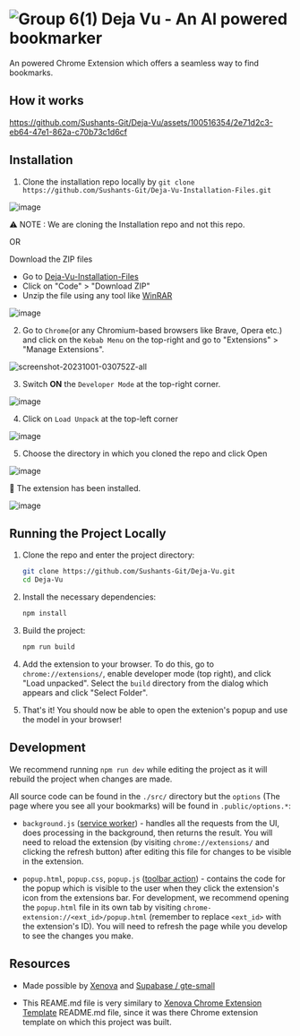 # ![Group 6(1)](https://github.com/Sushants-Git/Deja-Vu/assets/100516354/e80b1a1c-1d70-4911-ac56-8c2e8ce0c013) Deja Vu - An AI powered bookmarker

An powered Chrome Extension which offers a seamless way to find bookmarks.

## How it works


https://github.com/Sushants-Git/Deja-Vu/assets/100516354/2e71d2c3-eb64-47e1-862a-c70b73c1d6cf


## Installation

1. Clone the installation repo locally by `git clone https://github.com/Sushants-Git/Deja-Vu-Installation-Files.git`

![image](https://github.com/Sushants-Git/Deja-Vu/assets/100516354/648d5738-51a8-4005-af92-8d7488be3d00)

⚠️  NOTE : We are cloning the Installation repo and not this repo.

OR

Download the ZIP files
- Go to [Deja-Vu-Installation-Files ](https://github.com/Sushants-Git/Deja-Vu-Installation-Files)
- Click on "Code" > "Download ZIP"
- Unzip the file using any tool like [WinRAR](https://www.win-rar.com/start.html?&L=0)

![image](https://github.com/Sushants-Git/Deja-Vu/assets/100516354/9b6ae887-4746-486e-8bab-33719ffc7b09)

2. Go to `Chrome`(or any Chromium-based browsers like Brave, Opera etc.) and click on the `Kebab Menu` on the top-right and go to "Extensions" > "Manage Extensions".

![screenshot-20231001-030752Z-all](https://github.com/Sushants-Git/Youtube-Controller/assets/100516354/62ecce48-9f20-45d7-8516-a89e4032cf79)

3. Switch **ON** the `Developer Mode` at the top-right corner.

![image](https://github.com/Sushants-Git/Deja-Vu/assets/100516354/5768cde9-056f-449e-8ac1-921bb6b8b49a)

4. Click on `Load Unpack` at the top-left corner

![image](https://github.com/Sushants-Git/Deja-Vu/assets/100516354/8c409fd8-7efa-460f-bba6-4fbb33ef5a25)

5. Choose the directory in which you cloned the repo and click Open

![image](https://github.com/Sushants-Git/Deja-Vu/assets/100516354/cdc76929-cd9c-4cf4-b4a3-e98813d831b3)

🎉 The extension has been installed.

![image](https://github.com/Sushants-Git/Deja-Vu/assets/100516354/4308a12f-05d2-4f21-b90e-0318c0b82649)


## Running the Project Locally

1. Clone the repo and enter the project directory:
   ```bash
   git clone https://github.com/Sushants-Git/Deja-Vu.git
   cd Deja-Vu
   ```
1. Install the necessary dependencies:

   ```bash
   npm install
   ```

1. Build the project:

   ```bash
   npm run build
   ```

1. Add the extension to your browser. To do this, go to `chrome://extensions/`, enable developer mode (top right), and click "Load unpacked". Select the `build` directory from the dialog which appears and click "Select Folder".

1. That's it! You should now be able to open the extenion's popup and use the model in your browser!

## Development

We recommend running `npm run dev` while editing the project as it will rebuild the project when changes are made.

All source code can be found in the `./src/` directory but the `options` (The page where you see all your bookmarks) will be found in `.public/options.*`:

- `background.js` ([service worker](https://developer.chrome.com/docs/extensions/mv3/service_workers/)) - handles all the requests from the UI, does processing in the background, then returns the result. You will need to reload the extension (by visiting `chrome://extensions/` and clicking the refresh button) after editing this file for changes to be visible in the extension.

- `popup.html`, `popup.css`, `popup.js` ([toolbar action](https://developer.chrome.com/docs/extensions/reference/action/)) - contains the code for the popup which is visible to the user when they click the extension's icon from the extensions bar. For development, we recommend opening the `popup.html` file in its own tab by visiting `chrome-extension://<ext_id>/popup.html` (remember to replace `<ext_id>` with the extension's ID). You will need to refresh the page while you develop to see the changes you make.


## Resources

- Made possible by [Xenova](https://github.com/xenova/transformers.js) and [Supabase / gte-small](https://huggingface.co/Supabase/gte-small)

- This REAME.md file is very similary to [Xenova Chrome Extension Template](https://github.com/xenova/transformers.js/blob/main/examples/extension/README.md) README.md file, since it was there Chrome extension template on which this project was built.

